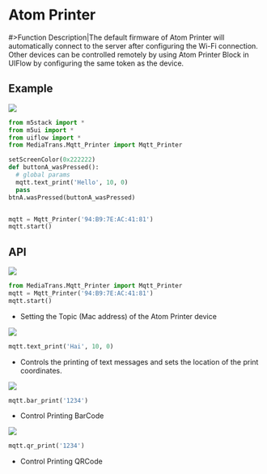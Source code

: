 # Atom Printer

#>Function Description|The default firmware of Atom Printer will automatically connect to the server after configuring the Wi-Fi connection. Other devices can be controlled remotely by using Atom Printer Block in UIFlow by configuring the same token as the device.


## Example

<img class="blockly_svg" src="https://m5stack.oss-cn-shenzhen.aliyuncs.com/resource/docs/static/assets/img/uiflow/blockly/media_trans/atom_printer/uiflow_block_mqtt_printer_example.svg">

```python
from m5stack import *
from m5ui import *
from uiflow import *
from MediaTrans.Mqtt_Printer import Mqtt_Printer

setScreenColor(0x222222)
def buttonA_wasPressed():
  # global params
  mqtt.text_print('Hello', 10, 0)
  pass
btnA.wasPressed(buttonA_wasPressed)


mqtt = Mqtt_Printer('94:B9:7E:AC:41:81')
mqtt.start()
```

## API


<img class="blockly_svg" src="https://m5stack.oss-cn-shenzhen.aliyuncs.com/resource/docs/static/assets/img/uiflow/blockly/media_trans/atom_printer/uiflow_block_mqtt_printer_set_topic.svg">

```python
from MediaTrans.Mqtt_Printer import Mqtt_Printer
mqtt = Mqtt_Printer('94:B9:7E:AC:41:81')
mqtt.start()
```

- Setting the Topic (Mac address) of the Atom Printer device


<img class="blockly_svg" src="https://m5stack.oss-cn-shenzhen.aliyuncs.com/resource/docs/static/assets/img/uiflow/blockly/media_trans/atom_printer/uiflow_block_mqtt_printer_print_text.svg">

```python
mqtt.text_print('Hai', 10, 0)
```

- Controls the printing of text messages and sets the location of the print coordinates.


<img class="blockly_svg" src="https://m5stack.oss-cn-shenzhen.aliyuncs.com/resource/docs/static/assets/img/uiflow/blockly/media_trans/atom_printer/uiflow_block_mqtt_printer_bar_print.svg">

```python
mqtt.bar_print('1234')
```

- Control Printing BarCode


<img class="blockly_svg" src="https://m5stack.oss-cn-shenzhen.aliyuncs.com/resource/docs/static/assets/img/uiflow/blockly/media_trans/atom_printer/uiflow_block_mqtt_printer_qr_print.svg">

```python
mqtt.qr_print('1234')
```

- Control Printing QRCode

